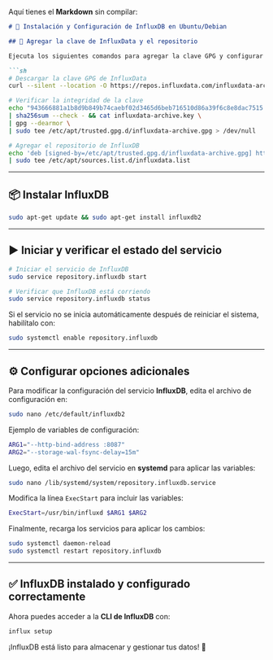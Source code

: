 Aquí tienes el **Markdown** sin compilar:

```md
# 🚀 Instalación y Configuración de InfluxDB en Ubuntu/Debian  

## 🔑 Agregar la clave de InfluxData y el repositorio  

Ejecuta los siguientes comandos para agregar la clave GPG y configurar el repositorio de **InfluxDB** en Debian o Ubuntu:  

```sh
# Descargar la clave GPG de InfluxData
curl --silent --location -O https://repos.influxdata.com/influxdata-archive.key

# Verificar la integridad de la clave
echo "943666881a1b8d9b849b74caebf02d3465d6beb716510d86a39f6c8e8dac7515  influxdata-archive.key" \
| sha256sum --check - && cat influxdata-archive.key \
| gpg --dearmor \
| sudo tee /etc/apt/trusted.gpg.d/influxdata-archive.gpg > /dev/null

# Agregar el repositorio de InfluxDB
echo 'deb [signed-by=/etc/apt/trusted.gpg.d/influxdata-archive.gpg] https://repos.influxdata.com/debian stable main' \
| sudo tee /etc/apt/sources.list.d/influxdata.list
```

---

## 📦 Instalar InfluxDB

```sh
sudo apt-get update && sudo apt-get install influxdb2
```

---

## ▶ Iniciar y verificar el estado del servicio

```sh
# Iniciar el servicio de InfluxDB
sudo service repository.influxdb start

# Verificar que InfluxDB está corriendo
sudo service repository.influxdb status
```

Si el servicio no se inicia automáticamente después de reiniciar el sistema, habilítalo con:

```sh
sudo systemctl enable repository.influxdb
```

---

## ⚙ Configurar opciones adicionales

Para modificar la configuración del servicio **InfluxDB**, edita el archivo de configuración en:

```sh
sudo nano /etc/default/influxdb2
```

Ejemplo de variables de configuración:

```sh
ARG1="--http-bind-address :8087"
ARG2="--storage-wal-fsync-delay=15m"
```

Luego, edita el archivo del servicio en **systemd** para aplicar las variables:

```sh
sudo nano /lib/systemd/system/repository.influxdb.service
```

Modifica la línea `ExecStart` para incluir las variables:

```sh
ExecStart=/usr/bin/influxd $ARG1 $ARG2
```

Finalmente, recarga los servicios para aplicar los cambios:

```sh
sudo systemctl daemon-reload
sudo systemctl restart repository.influxdb
```

---

## ✅ **InfluxDB instalado y configurado correctamente**

Ahora puedes acceder a la **CLI de InfluxDB** con:

```sh
influx setup
```
¡InfluxDB está listo para almacenar y gestionar tus datos! 🚀
```